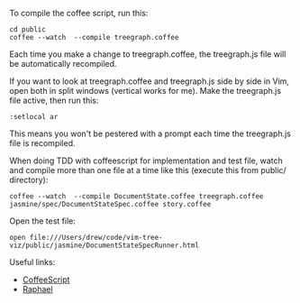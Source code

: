To compile the coffee script, run this:

    cd public
    coffee --watch  --compile treegraph.coffee

Each time you make a change to treegraph.coffee, the treegraph.js file will be automatically recompiled.

If you want to look at treegraph.coffee and treegraph.js side by side in Vim, open both in split windows (vertical works for me). Make the treegraph.js file active, then run this:

    :setlocal ar

This means you won't be pestered with a prompt each time the treegraph.js file is recompiled.

When doing TDD with coffeescript for implementation and test file, watch and compile more than one file at a time like this (execute this from public/ directory):

    coffee --watch  --compile DocumentState.coffee treegraph.coffee jasmine/spec/DocumentStateSpec.coffee story.coffee

Open the test file:

    open file:///Users/drew/code/vim-tree-viz/public/jasmine/DocumentStateSpecRunner.html

Useful links:

* [CoffeeScript][]
* [Raphael][]

[CoffeeScript]: http://jashkenas.github.com/coffee-script/
[Raphael]: http://raphaeljs.com/reference.html

